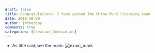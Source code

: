 ```yaml
---
draft: false
title: Congratulations! I have passed the China Fund licensing exam
date: 2016-10-09
author: jhfnetboy
comments: true
categories: [Creative_Innovation]
---
```

+ As title said,see the mark:
![exam_mark](/assets/jijin.png)
